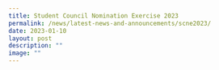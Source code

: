 ```yaml
---
title: Student Council Nomination Exercise 2023
permalink: /news/latest-news-and-announcements/scne2023/
date: 2023-01-10
layout: post
description: ""
image: ""
---
```

